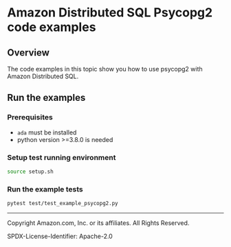 # Amazon Distributed SQL Psycopg2 code examples

## Overview

The code examples in this topic show you how to use psycopg2 with Amazon Distributed SQL. 

## Run the examples

### Prerequisites

* `ada` must be installed
* python version >=3.8.0 is needed

### Setup test running environment 

```sh
source setup.sh
```

### Run the example tests

```sh
pytest test/test_example_psycopg2.py
```

---

Copyright Amazon.com, Inc. or its affiliates. All Rights Reserved. 

SPDX-License-Identifier: Apache-2.0

